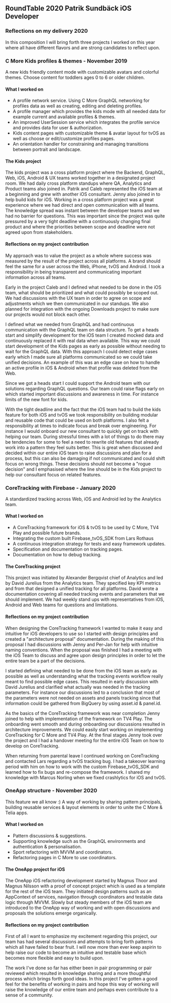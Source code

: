 ## RoundTable 2020 Patrik Sundbäck iOS Developer 
### Reflections on my delivery 2020
In this composition I will bring forth three projects I worked on this year where all have different flavors and are strong candidates to reflect upon.

### C More Kids profiles & themes - November 2019
A new kids friendly content mode with customizable avatars and colorful themes. Choose content for toddlers ages 0 to 6 or older children.

#### What I worked on
* A profile network service. Using C More GraphQL networking for profiles data as well as creating, editing and deleting profiles.
* A profile manager which provides the kids mode with all needed data for example current and available profiles & themes. 
* An improved UserSession service which integrates the profile service and provides data for user & authorization.
* Kids content pages with customizable theme & avatar layout for tvOS as well as choose or edit/customize profiles pages.
* An orientation handler for constraining and managing transitions between portrait and landscape.

#### The Kids project
The kids project was a cross platform project where the Backend, GraphQL, Web, iOS, Android & UX teams worked together in a designated project room. We had daily cross platform standups where QA, Analytics and Product teams also joined in. Patrik and Caleb represented the iOS team at a beginning and grew with another iOS consultant. Jenny also joined in to help build kids for iOS. Working in a cross platform project was a great experience where we had direct and open communication with all teams. The knowledge spread was instant between the developer teams and we had no barrier for questions. This was important since the project was quite pressured by a very tight deadline with a continuously changing final product and where the priorities between scope and deadline were not agreed upon from stakeholders.

#### Reflections on my project contribution
My approach was to value the project as a whole where success was measured by the result of the project across all platforms. A brand should feel the same for a user across the Web, iPhone, tvOS and Android. I took a responsibility in being transparent and communicating important information across all teams.
 
Early in the project Caleb and I defined what needed to be done in the iOS team, what should be prioritized and what could possibly be scoped out. We had discussions with the UX team in order to agree on scope and adjustments which we then communicated in our standups. We also planned for integration with the ongoing Downloads project to make sure our projects would not block each other. 
 
I defined what we needed from GraphQL and had continuous communication with the GraphQL team on data structure. To get a heads start and simplify development for the iOS team I created mocked data and continuously replaced it with real data when available. This way we could start development of the Kids pages as early as possible without needing to wait for the GraphQL data. With this approach I could detect edge cases early which I made sure all platforms communicated so we could take unified decisions. An example of this was an edge case on how to handle an active profile in iOS & Android when that profile was deleted from the Web.
 
Since we got a heads start I could support the Android team with our solutions regarding GraphQL questions. Our team could raise flags early on which started important discussions and awareness in time. For instance limits of the new font for kids.
 
With the tight deadline and the fact that the iOS team had to build the kids feature for both iOS and tvOS we took responsibility on building modular and reusable code that could be used on both platforms. I also felt a responsibility at times to indicate focus and break over engineering. For instance I would onboard our new consultant to quickly get on track with helping our team. During stressful times with a lot of things to do there may be tendencies for some to feel a need to rewrite old features that already work into a pattern they feel suits better. This is great when discussed and decided within our entire iOS team to raise discussions and plan for a process, but this can also be damaging if not communicated and could shift focus on wrong things. These decisions should not become a "rogue decision" and I emphasised where the line should be in the Kids project to help our consultant focus on related features.

### CoreTracking with Firebase - January 2020
A standardized tracking across Web, iOS and Android led by the Analytics team.

#### What I worked on
* A CoreTracking framework for iOS & tvOS to be used by C More, TV4 Play and possible future brands.
* Integrating the custom built Firebase_tvOS_SDK from Lars Rothaus
* A continuous integration strategy for tests and easy framework updates.
* Specification and documentation on tracking pages.
* Documentation on how to debug tracking.

#### The CoreTracking project
This project was initiated by Alexander Bergqvist chief of Analytics and led by David Jurelius from the Analytics team. They specified key KPI metrics and from that designed a unified tracking for all platforms. David wrote a documentation covering all needed tracking events and parameters that we should implement. We had weekly stand ups with representatives from iOS, Android and Web teams for questions and limitations.

#### Reflections on my project contribution
When designing the CoreTracking framework I wanted to make it easy and intuitive for iOS developers to use so I started with design principles and created a "architecture proposal" documentation. During the making of this proposal I had discussions with Jenny and Per-Jan for help with intuitive naming conventions. When the proposal was finished I had a meeting with the iOS Team to discuss and agree upon design principles in order to let the entire team be a part of the decisions.
 
I started defining what needed to be done from the iOS team as early as possible as well as understanding what the tracking events workflow really meant to find possible edge cases. This resulted in early discussion with David Jurelius and clarified what actually was needed in the tracking parameters. For instance our discussions led to a conclusion that most of the parameters were not needed on assets and panels tracking since that information could be gathered from BigQuery by using asset.id & panel.id. 
 
As the basics of the CoreTracking framework was near completion Jenny joined to help with implementation of the framework on TV4 Play. The onboarding went smooth and during onboarding our discussions resulted in architecture improvements. We could easily start working on implementing CoreTracking for C More and TV4 Play. At the final stages Jenny took over the project and I had a handover meeting for the entire iOS Team on how to develop on CoreTracking.
 
When returning from parental leave I continued working on CoreTracking and contacted Lars regarding a tvOS tracking bug. I had a takeover learning period with him on how to work with the custom Firebase_tvOS_SDK and learned how to fix bugs and re-compose the framework. I shared my knowledge with Marcus Norling when we fixed crashlytics for iOS and tvOS.
 
### OneApp structure - November 2020
This feature we all know :)
A way of working by sharing pattern principals, building reusable services & layout elements in order to unite the C More & Telia apps.

#### What I worked on
* Pattern discussions & suggestions.
* Supporting knowledge such as the GraphQL environments and authentication & personalisation.
* Sport refactoring with MVVM and coordinators.
* Refactoring pages in C More to use coordinators.

#### The OneApp project for iOS
The OneApp iOS refactoring development started by Magnus Thoor and Magnus Nilsson with a proof of concept project which is used as a template for the rest of the iOS team. They initiated design patterns such as an AppContext of services, navigation through coordinators and testable data logic through MVVM. Slowly but steady members of the iOS team are introduced to the OneApp way of working and with open discussions and proposals the solutions emerge organically. 

#### Reflections on my project contribution
First of all I want to emphasize my excitement regarding this project, our team has had several discussions and attempts to bring forth patterns which all have failed to bear fruit. I will now more than ever keep aspirin to help raise our code to become an intuitive and testable base which becomes more flexible and easy to build upon. 
 
The work I've done so far has either been in pair programming or pair reviewed which resulted in knowledge sharing and a more thoughtful process which brings forth good ideas. In this project I've gotten a good feel for the benefits of working in pairs and hope this way of working will raise the knowledge of our entire team and perhaps even contribute to a sense of a community.
 
